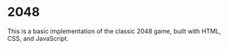 # 2048
This is a basic implementation of the classic 2048 game, built with HTML, CSS, and JavaScript.
